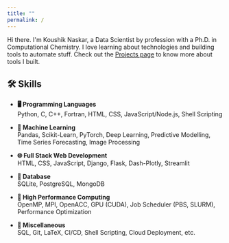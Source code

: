 ```yaml
---
title: ""
permalink: /
---
```


Hi there. I'm Koushik Naskar, a Data Scientist by profession with a Ph.D. in Computational Chemistry. I love learning about technologies and building tools to automate stuff. Check out the [Projects page](/projects) to know more about tools I built.



## 🛠️ Skills 

* **🖥️ Programming Languages**  
  Python, C, C++, Fortran, HTML, CSS, JavaScript/Node.js, Shell Scripting

* **🤖 Machine Learning**  
  Pandas, Scikit-Learn, PyTorch, Deep Learning, Predictive Modelling, Time Series Forecasting, Image Processing

* **🌐 Full Stack Web Development**  
  HTML, CSS, JavaScript, Django, Flask, Dash-Plotly, Streamlit

* **💾 Database**  
  SQLite, PostgreSQL, MongoDB

* **🚀 High Performance Computing**  
  OpenMP, MPI, OpenACC, GPU (CUDA), Job Scheduler (PBS, SLURM), Performance Optimization

* **🧰 Miscellaneous**  
  SQL, Git, LaTeX, CI/CD, Shell Scripting, Cloud Deployment, etc.

